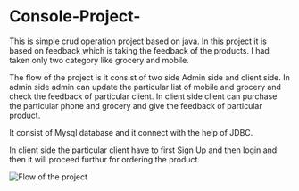 # Console-Project-

This is simple crud operation project based on java. In this project it is based on feedback which is taking the feedback of the products. I had taken only two category like grocery and mobile. 

The flow of the project is it consist of two side Admin side and client side. In admin side admin can update the particular list of mobile and grocery and check the feedback of particular client. In client side client can purchase the particular phone and grocery and give the feedback of particular product.  

It consist of Mysql database and it connect with the help of JDBC.

In client side the particular client have to first Sign Up and then login and then it will proceed furthur for ordering the product.

![Flow of the project](https://user-images.githubusercontent.com/85185631/121816845-96630100-cc9b-11eb-8172-73bdad1e0648.gif)
